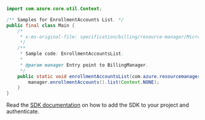 ```java
import com.azure.core.util.Context;

/** Samples for EnrollmentAccounts List. */
public final class Main {
    /*
     * x-ms-original-file: specification/billing/resource-manager/Microsoft.Billing/preview/2018-03-01-preview/examples/EnrollmentAccountsList.json
     */
    /**
     * Sample code: EnrollmentAccountsList.
     *
     * @param manager Entry point to BillingManager.
     */
    public static void enrollmentAccountsList(com.azure.resourcemanager.billing.BillingManager manager) {
        manager.enrollmentAccounts().list(Context.NONE);
    }
}
```

Read the [SDK documentation](https://github.com/Azure/azure-sdk-for-java/blob/azure-resourcemanager-billing_1.0.0-beta.2/sdk/billing/azure-resourcemanager-billing/README.md) on how to add the SDK to your project and authenticate.

